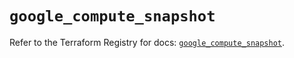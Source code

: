 # `google_compute_snapshot`

Refer to the Terraform Registry for docs: [`google_compute_snapshot`](https://registry.terraform.io/providers/hashicorp/google-beta/5.29.1/docs/resources/google_compute_snapshot).
